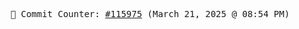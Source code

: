 <p align="center">
    <samp>
        📮 Commit Counter: <a href="https://github.com/Javascript-void0/Javascript-void0/commits/main">#115975</a> (March 21, 2025 @ 08:54 PM)
    </samp>
</p>